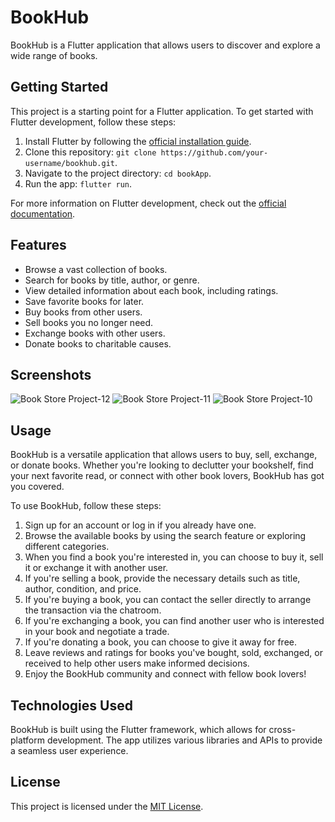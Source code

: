 # BookHub

BookHub is a Flutter application that allows users to discover and explore a wide range of books.

## Getting Started

This project is a starting point for a Flutter application. To get started with Flutter development, follow these steps:

1. Install Flutter by following the [official installation guide](https://flutter.dev/docs/get-started/install).
2. Clone this repository: `git clone https://github.com/your-username/bookhub.git`.
3. Navigate to the project directory: `cd bookApp`.
4. Run the app: `flutter run`.

For more information on Flutter development, check out the [official documentation](https://flutter.dev/docs).

## Features

- Browse a vast collection of books.
- Search for books by title, author, or genre.
- View detailed information about each book, including ratings.
- Save favorite books for later.
- Buy books from other users.
- Sell books you no longer need.
- Exchange books with other users.
- Donate books to charitable causes.

## Screenshots
![Book Store Project-12](https://github.com/Moh-Bxd/BookApp/assets/139571310/532f90c9-e6c6-4637-8540-a700ce7dd07d)
![Book Store Project-11](https://github.com/Moh-Bxd/BookApp/assets/139571310/941b8523-cb02-4895-9d8a-2a95b1e14a0e)
![Book Store Project-10](https://github.com/Moh-Bxd/BookApp/assets/139571310/8dc86aa3-5522-453f-8c04-ecdbc5fc5286)



## Usage

BookHub is a versatile application that allows users to buy, sell, exchange, or donate books. Whether you're looking to declutter your bookshelf, find your next favorite read, or connect with other book lovers, BookHub has got you covered.

To use BookHub, follow these steps:

1. Sign up for an account or log in if you already have one.
2. Browse the available books by using the search feature or exploring different categories.
3. When you find a book you're interested in, you can choose to buy it, sell it or exchange it with another user.
4. If you're selling a book, provide the necessary details such as title, author, condition, and price.
5. If you're buying a book, you can contact the seller directly to arrange the transaction via the chatroom.
6. If you're exchanging a book, you can find another user who is interested in your book and negotiate a trade.
7. If you're donating a book, you can choose to give it away for free.
8. Leave reviews and ratings for books you've bought, sold, exchanged, or received to help other users make informed decisions.
9. Enjoy the BookHub community and connect with fellow book lovers!

## Technologies Used

BookHub is built using the Flutter framework, which allows for cross-platform development. The app utilizes various libraries and APIs to provide a seamless user experience.



## License

This project is licensed under the [MIT License](LICENSE).

